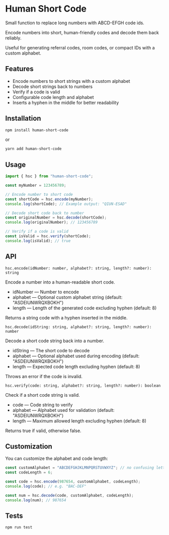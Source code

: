 # Human Short Code

Small function to replace long numbers with ABCD-EFGH code ids.

Encode numbers into short, human-friendly codes and decode them back reliably.  

Useful for generating referral codes, room codes, or compact IDs with a custom alphabet.

## Features

- Encode numbers to short strings with a custom alphabet  
- Decode short strings back to numbers  
- Verify if a code is valid  
- Configurable code length and alphabet  
- Inserts a hyphen in the middle for better readability  

## Installation

```bash
npm install human-short-code
```

or

```bash
yarn add human-short-code
```

## Usage

```typescript
import { hsc } from "human-short-code";

const myNumber = 123456789;

// Encode number to short code
const shortCode = hsc.encode(myNumber);
console.log(shortCode); // Example output: "QIUN-ESAD"

// Decode short code back to number
const originalNumber = hsc.decode(shortCode);
console.log(originalNumber); // 123456789

// Verify if a code is valid
const isValid = hsc.verify(shortCode);
console.log(isValid); // true
```

## API

`hsc.encode(idNumber: number, alphabet?: string, length?: number): string`

Encode a number into a human-readable short code.

- idNumber — Number to encode
- alphabet — Optional custom alphabet string (default: "ASDEIUNWRQXBOKH")
- length — Length of the generated code excluding hyphen (default: 8)

Returns a string code with a hyphen inserted in the middle.

`hsc.decode(idString: string, alphabet?: string, length?: number): number`

Decode a short code string back into a number.

- idString — The short code to decode
- alphabet — Optional alphabet used during encoding (default: "ASDEIUNWRQXBOKH")
- length — Expected code length excluding hyphen (default: 8)

Throws an error if the code is invalid.

`hsc.verify(code: string, alphabet?: string, length?: number): boolean`

Check if a short code string is valid.

- code — Code string to verify
- alphabet — Alphabet used for validation (default: "ASDEIUNWRQXBOKH")
- length — Maximum allowed length excluding hyphen (default: 8)

Returns true if valid, otherwise false.

## Customization

You can customize the alphabet and code length:

```typescript
const customAlphabet = "ABCDEFGHJKLMNPQRSTUVWXYZ"; // no confusing letters like I, O
const codeLength = 6;

const code = hsc.encode(987654, customAlphabet, codeLength);
console.log(code); // e.g. "BAC-DEF"

const num = hsc.decode(code, customAlphabet, codeLength);
console.log(num); // 987654
```

## Tests

`npm run test`
